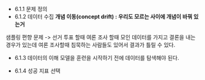 

- 6.1.1 문제 정의
- 6.1.2 데이터 수집
	__개념 이동(concept drift) : 우리도 모르는 사이에 개념이 바꿔 있는거__


샘플링 편향 문제
-> 선거 투표 할때 여론 조사 할때 모인 데이터를 가지고 결론을 내는 경우가 있는데 여론 조사할때 침묵하는 사람들도 있어서 결과가 틀릴 수 있다.

- 6.1.3 데이터의 이해
모델을 훈련을 시작하기 전에 데이터를 탐색해야 된다.

- 6.1.4 성공 지표 선택


